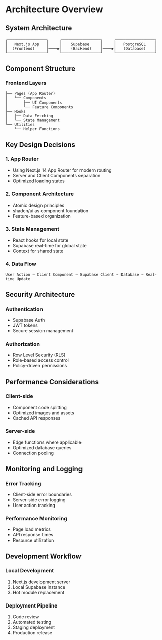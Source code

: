 # Architecture Overview

## System Architecture

```plaintext
┌─────────────────┐     ┌─────────────────┐     ┌─────────────────┐
│   Next.js App   │     │    Supabase     │     │   PostgreSQL    │
│  (Frontend)     │────▶│    (Backend)    │────▶│   (Database)    │
└─────────────────┘     └─────────────────┘     └─────────────────┘
```

## Component Structure

### Frontend Layers
```plaintext
├── Pages (App Router)
│   └── Components
│       ├── UI Components
│       └── Feature Components
├── Hooks
│   ├── Data Fetching
│   └── State Management
└── Utilities
    └── Helper Functions
```

## Key Design Decisions

### 1. App Router
- Using Next.js 14 App Router for modern routing
- Server and Client Components separation
- Optimized loading states

### 2. Component Architecture
- Atomic design principles
- shadcn/ui as component foundation
- Feature-based organization

### 3. State Management
- React hooks for local state
- Supabase real-time for global state
- Context for shared state

### 4. Data Flow
```plaintext
User Action → Client Component → Supabase Client → Database → Real-time Update
```

## Security Architecture

### Authentication
- Supabase Auth
- JWT tokens
- Secure session management

### Authorization
- Row Level Security (RLS)
- Role-based access control
- Policy-driven permissions

## Performance Considerations

### Client-side
- Component code splitting
- Optimized images and assets
- Cached API responses

### Server-side
- Edge functions where applicable
- Optimized database queries
- Connection pooling

## Monitoring and Logging

### Error Tracking
- Client-side error boundaries
- Server-side error logging
- User action tracking

### Performance Monitoring
- Page load metrics
- API response times
- Resource utilization

## Development Workflow

### Local Development
1. Next.js development server
2. Local Supabase instance
3. Hot module replacement

### Deployment Pipeline
1. Code review
2. Automated testing
3. Staging deployment
4. Production release